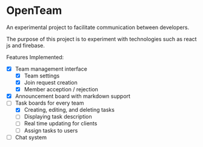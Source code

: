 # OpenTeam

An experimental project to facilitate communication between developers.

The purpose of this project is to experiment with technologies such as react js and firebase.

Features Implemented:

- [x] Team management interface
  - [x] Team settings
  - [x] Join request creation
  - [x] Member acception / rejection 
- [x] Announcement board with markdown support
- [ ] Task boards for every team
  - [x] Creating, editing, and deleting tasks
  - [ ] Displaying task description
  - [ ] Real time updating for clients
  - [ ] Assign tasks to users
- [ ] Chat system